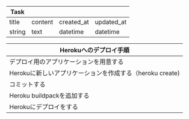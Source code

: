 | Task   |         |            |            |
| ------ | ------- | ---------- | ---------- |
| title  | content | created_at | updated_at |
| string | text    | datetime   | datetime   |


| Herokuへのデプロイ手順                                   |
| -------------------------------------------------------- |
| デプロイ用のアプリケーションを用意する                   |
| Herokuに新しいアプリケーションを作成する（heroku create) |
| コミットする                                             |
| Heroku buildpackを追加する                               |
| Herokuにデプロイをする                                   |
